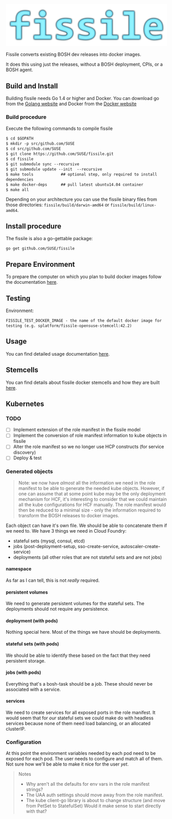 
![fissile-logo](./docs/fissile-logo.png)

Fissile converts existing BOSH dev releases into docker images.

It does this using just the releases, without a BOSH deployment, CPIs, or a BOSH
agent.

## Build and Install
Building fissile needs Go 1.4 or higher and Docker.
You can download go from the [Golang website](https://golang.org/doc/install) and
Docker from the [Docker website](https://www.docker.com)

### Build procedure
Execute the following commands to compile fissile

```
$ cd $GOPATH
$ mkdir -p src/github.com/SUSE
$ cd src/github.com/SUSE
$ git clone https://github.com/SUSE/fissile.git
$ cd fissile
$ git submodule sync --recursive
$ git submodule update --init  --recursive
$ make tools            ## optional step, only required to install dependencies
$ make docker-deps      ## pull latest ubuntu14.04 container
$ make all
```

Depending on your architecture you can use the fissile binary files from those directories:
`fissile/build/darwin-amd64` or `fissile/build/linux-amd64`.

## Install procedure

The fissile is also a go-gettable package:

```
go get github.com/SUSE/fissile
```

## Prepare Environment

To prepare the computer on which you plan to build docker images follow the documentation [here](./docs/fissile-environment.md).

## Testing

Environment:

```
FISSILE_TEST_DOCKER_IMAGE - the name of the default docker image for testing (e.g. splatform/fissile-opensuse-stemcell:42.2)
```

## Usage

You can find detailed usage documentation [here](./docs/fissile.md).

## Stemcells

You can find details about fissile docker stemcells and how they are built [here](./docs/stemcells.md).

## Kubernetes

### TODO

- [ ] Implement extension of the role manifest in the fissile model
- [ ] Implement the conversion of role manifest information to kube objects in fissile
- [ ] Alter the role manifest so we no longer use HCP constructs (for service discovery)
- [ ] Deploy & test

### Generated objects

> Note: we now have _almost_ all the information we need in the role manifest to
> be able to generate the needed kube objects.
> However, if one can assume that at some point kube may be the only deployment
> mechanism for HCF, it's interesting to consider that we could maintain all the
> kube configurations for HCF manually.
> The role manifest would then be reduced to a minimal size - only the information
> required to transform the BOSH releases to docker images.

Each object can have it's own file. We should be able to concatenate them if we
need to.
We have 3 things we need in Cloud Foundry:
- stateful sets (mysql, consul, etcd)
- jobs (post-deployment-setup, sso-create-service, autoscaler-create-service)
- deployments (all other roles that are not stateful sets and are not jobs)

#### namespace

As far as I can tell, this is not _really_ required.


#### persistent volumes

We need to generate persistent volumes for the stateful sets. The deployments
should not require any persistence.


#### deployment (with pods)

Nothing special here. Most of the things we have should be deployments.


#### stateful sets (with pods)

We should be able to identify these based on the fact that they need persistent
storage.


#### jobs (with pods)

Everything that's a bosh-task should be a job. These should never be associated
with a service.


#### services

We need to create services for all exposed ports in the role manifest.
It would seem that for _our_ stateful sets we could make do with headless services
because none of them need load balancing, or an allocated clusterIP.


### Configuration

At this point the environment variables needed by each pod need to be exposed
for each pod. The user needs to configure and match all of them.
Not sure how we'll be able to make it nice for the user *yet*.

> Notes
>
> - Why aren't all the defaults for env vars in the role manifest strings?
> - The UAA auth settings should move away from the role manifest.
> - The kube client-go library is about to change structure (and move from PetSet to StatefulSet)
>   Would it make sense to start directly with that?

